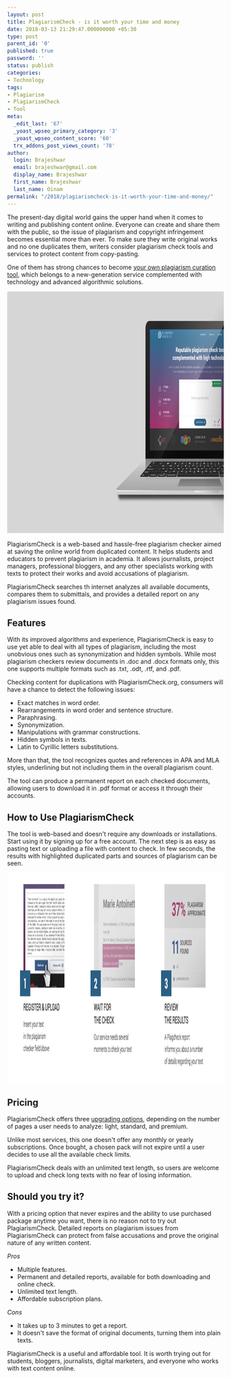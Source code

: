 ```yaml
---
layout: post
title: PlagiarismCheck - is it worth your time and money
date: 2018-03-13 21:29:47.000000000 +05:30
type: post
parent_id: '0'
published: true
password: ''
status: publish
categories:
- Technology
tags:
- Plagiarism
- PlagiarismCheck
- Tool
meta:
  _edit_last: '67'
  _yoast_wpseo_primary_category: '3'
  _yoast_wpseo_content_score: '60'
  trx_addons_post_views_count: '78'
author:
  login: Brajeshwar
  email: brajeshwar@gmail.com
  display_name: Brajeshwar
  first_name: Brajeshwar
  last_name: Oinam
permalink: "/2018/plagiarismcheck-is-it-worth-your-time-and-money/"
---
```

<p>The present-day digital world gains the upper hand when it comes to writing and publishing content online. Everyone can create and share them with the public, so the issue of plagiarism and copyright infringement becomes essential more than ever. To make sure they write original works and no one duplicates them, writers consider plagiarism check tools and services to protect content from copy-pasting.</p>
<p>One of them has strong chances to become <a href="https://plagiarismcheck.org/">your own plagiarism curation tool</a>, which belongs to a new-generation service complemented with technology and advanced algorithmic solutions.</p>
<p><!--more--></p>
<p><a href="https://plagiarismcheck.org/"><img src="/static/2018/03/plagiarismcheck.jpg" alt="PlagiarismCheck" width="1000" height="560" class="alignnone size-full wp-image-6958" /></a></p>
<p>PlagiarismCheck is a web-based and hassle-free plagiarism checker aimed at saving the online world from duplicated content. It helps students and educators to prevent plagiarism in academia. It allows journalists, project managers, professional bloggers, and any other specialists working with texts to protect their works and avoid accusations of plagiarism.</p>
<p>PlagiarismCheck searches th internet analyzes all available documents, compares them to submittals, and provides a detailed report on any plagiarism issues found.</p>
<h2>Features</h2>
<p>With its improved algorithms and experience, PlagiarismCheck is easy to use yet able to deal with all types of plagiarism, including the most unobvious ones such as synonymization and hidden symbols. While most plagiarism checkers review documents in .doc and .docx formats only, this one supports multiple formats such as .txt, .odt, .rtf, and .pdf.</p>
<p>Checking content for duplications with PlagiarismCheck.org, consumers will have a chance to detect the following issues:</p>
<ul>
<li>Exact matches in word order.</li>
<li>Rearrangements in word order and sentence structure.</li>
<li>Paraphrasing.</li>
<li>Synonymization.</li>
<li>Manipulations with grammar constructions.</li>
<li>Hidden symbols in texts.</li>
<li>Latin to Cyrillic letters substitutions.</li>
</ul>
<p>More than that, the tool recognizes quotes and references in APA and MLA styles, underlining but not including them in the overall plagiarism count.</p>
<p>The tool can produce a permanent report on each checked documents, allowing users to download it in .pdf format or access it through their accounts.</p>
<h2>How to Use PlagiarismCheck</h2>
<p>The tool is web-based and doesn't require any downloads or installations. Start using it by signing up for a free account. The next step is as easy as pasting text or uploading a file with content to check. In few seconds, the results with highlighted duplicated parts and sources of plagiarism can be seen.</p>
<p><img src="/static/2018/03/plagiarismcheck-how-it-works.png" alt="How to use PlagiarismCheck" width="1269" height="487" class="alignnone size-full wp-image-6959" /></p>
<h2>Pricing</h2>
<p>PlagiarismCheck offers three <a href="https://plagiarismcheck.org/pricing/">upgrading options</a>, depending on the number of pages a user needs to analyze: light, standard, and premium.</p>
<p>Unlike most services, this one doesn't offer any monthly or yearly subscriptions. Once bought, a chosen pack will not expire until a user decides to use all the available check limits.</p>
<p>PlagiarismCheck deals with an unlimited text length, so users are welcome to upload and check long texts with no fear of losing information.</p>
<h2>Should you try it?</h2>
<p>With a pricing option that never expires and the ability to use purchased package anytime you want, there is no reason not to try out PlagiarismCheck. Detailed reports on plagiarism issues from PlagiarismCheck can protect from false accusations and prove the original nature of any written content.</p>
<p><em>Pros</em></p>
<ul>
<li>Multiple features.</li>
<li>Permanent and detailed reports, available for both downloading and online check.</li>
<li>Unlimited text length.</li>
<li>Affordable subscription plans.</li>
</ul>
<p><em>Cons</em></p>
<ul>
<li>It takes up to 3 minutes to get a report.</li>
<li>It doesn't save the format of original documents, turning them into plain texts.</li>
</ul>
<p>PlagiarismCheck is a useful and affordable tool. It is worth trying out for students, bloggers, journalists, digital marketers, and everyone who works with text content online.</p>
